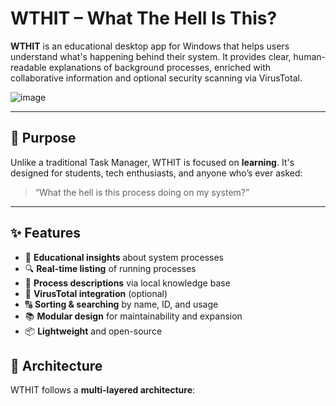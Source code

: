 # WTHIT – What The Hell Is This?

**WTHIT** is an educational desktop app for Windows that helps users understand what's happening behind their system. It provides clear, human-readable explanations of background processes, enriched with collaborative information and optional security scanning via VirusTotal.

![image](https://github.com/user-attachments/assets/3836d299-ae00-40c3-9943-a4afc80c1748)


---

## 🎯 Purpose

Unlike a traditional Task Manager, WTHIT is focused on **learning**. It's designed for students, tech enthusiasts, and anyone who’s ever asked:

> “What the hell is this process doing on my system?”

---

## ✨ Features

- 🧠 **Educational insights** about system processes
- 🔍 **Real-time listing** of running processes
- 🔎 **Process descriptions** via local knowledge base
- 🧪 **VirusTotal integration** (optional)
- 🔠 **Sorting & searching** by name, ID, and usage
- 📚 **Modular design** for maintainability and expansion
- 📦 **Lightweight** and open-source

## 🧩 Architecture

WTHIT follows a **multi-layered architecture**:

